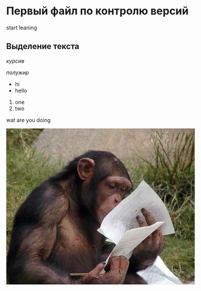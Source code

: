 # Первый файл по контролю версий
start leaning
## Выделение текста

*курсив*

*полужир*

* hi
* hello

1. one
2. two

wat are you doing

![](/monkey%20is%20reading%20manual.jpg)
